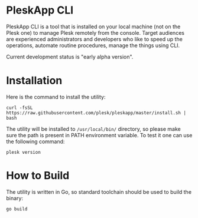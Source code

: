 # PleskApp CLI

PleskApp CLI is a tool that is installed on your local machine (not on the Plesk one) to manage Plesk remotely
from the console. Target audiences are experienced administrators and developers who like to speed up the
operations, automate routine procedures, manage the things using CLI.

Current development status is "early alpha version".

# Installation

Here is the command to install the utility:

`curl -fsSL https://raw.githubusercontent.com/plesk/pleskapp/master/install.sh | bash`

The utility will be installed to `/usr/local/bin/` directory, so please make sure the path is present in PATH
environment variable. To test it one can use the following command:

`plesk version`

# How to Build

The utility is written in Go, so standard toolchain should be used to build the binary:

`go build`

